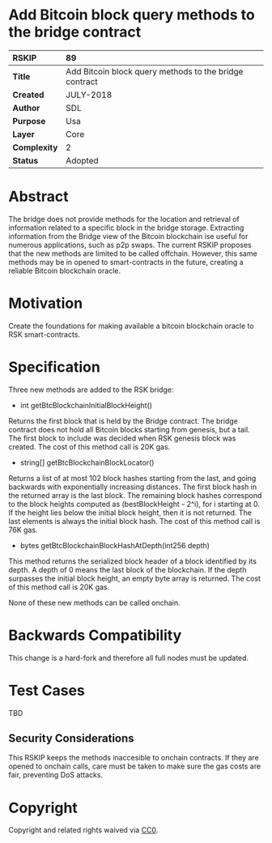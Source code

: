 # Add Bitcoin block query methods to the bridge contract

|RSKIP          |89           |
| :------------ |:-------------|
|**Title**      |Add Bitcoin block query methods to the bridge contract|
|**Created**    |JULY-2018 |
|**Author**     |SDL |
|**Purpose**    |Usa |
|**Layer**      |Core |
|**Complexity** |2 |
|**Status**     |Adopted |

# **Abstract**

The bridge does not provide methods for the location and retrieval of information related to a specific block in the bridge storage.
Extracting information from the Bridge view of the Bitcoin blockchain ise useful for numerous applications, such as p2p swaps.
The current RSKIP proposes that the new methods are limited to be called offchain.
However, this same methods may be in opened to smart-contracts in the future, creating a reliable Bitcoin blockchain oracle.

# **Motivation**

Create the foundations for making available a bitcoin blockchain oracle to RSK smart-contracts.

# **Specification**

Three new methods are added to the RSK bridge:

* int getBtcBlockchainInitialBlockHeight()

Returns the first block that is held by the Bridge contract. The bridge contract does not hold all Bitcoin blocks starting from genesis, but a tail. The first block to include was decided when RSK genesis block was created.
The cost of this method call is 20K gas.


* string[] getBtcBlockchainBlockLocator()

Returns a list of at most 102 block hashes starting from the last, and going backwards with exponentially increasing distances.
The first block hash in the returned array is the last block. The remaining block hashes correspond to the block heights computed as (bestBlockHeight - 2^i), for i starting at 0.
If the height lies below the initial block height, then it is not returned.
The last elements is always the initial block hash.
The cost of this method call is 76K gas.

* bytes getBtcBlockchainBlockHashAtDepth(int256 depth)

This method returns the serialized block header of a block identified by its depth.
A depth of 0 means the last block of the blockchain.
If the depth surpasses the initial block height, an empty byte array is returned.
The cost of this method call is 20K gas.

None of these new methods can be called onchain.


# Backwards Compatibility

This change is a hard-fork and therefore all full nodes must be updated. 

# Test Cases

TBD

## Security Considerations

This RSKIP keeps the methods inaccesible to onchain contracts. If they are opened to onchain calls, care must be taken to make sure the gas costs are fair, preventing DoS attacks.

# **Copyright**

Copyright and related rights waived via [CC0](https://creativecommons.org/publicdomain/zero/1.0/).